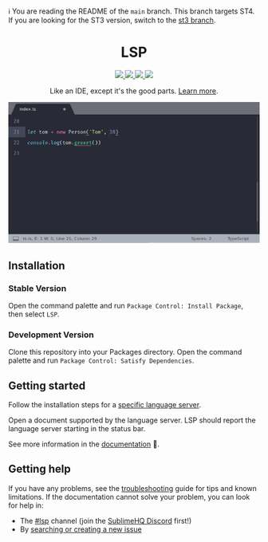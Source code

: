 :information_source: You are reading the README of the `main` branch. This branch targets ST4. If you are looking for the ST3 version, switch to the [st3 branch](https://github.com/sublimelsp/LSP/tree/st3).

<p>
  <h1 align="center">LSP</h1>
</p>

<p align="center">
  <a href="https://github.com/sublimelsp/LSP/blob/main/LICENSE">
    <img src="https://img.shields.io/github/license/sublimelsp/LSP">
  </a>
  <a href="https://github.com/sublimelsp/LSP/releases">
    <img src="https://img.shields.io/github/release/sublimelsp/LSP.svg">
  </a>
  <a href="https://lsp.sublimetext.io">
    <img src="https://img.shields.io/badge/docs-ST4-blue">
  </a>
  <a href="#chat">
    <img src="https://img.shields.io/discord/280102180189634562?label=SublimeHQ%20Discord&logo=discord">
  </a>
  <br>
</p>

<p align="center">Like an IDE, except it's the good parts. <a href="https://lsp.sublimetext.io">Learn more</a>.</p>

<p align="center"><img src="docs/src/assets/images/showcase.gif" alt="TypeScript Server Example"></img></p>

## Installation

### Stable Version

Open the command palette and run `Package Control: Install Package`, then select `LSP`.

### Development Version

Clone this repository into your Packages directory. Open the command palette and run `Package Control: Satisfy Dependencies`.

## Getting started

Follow the installation steps for a [specific language server](https://lsp.sublimetext.io/language_servers).

Open a document supported by the language server. LSP should report the language server starting in the status bar.

See more information in the [documentation](https://lsp.sublimetext.io) :open_book:.

## Getting help

If you have any problems, see the [troubleshooting](https://sublimelsp.github.io/LSP/troubleshooting/) guide for tips and known limitations. If the documentation cannot solve your problem, you can look for help in:
<a name="chat"></a>

* The [#lsp](https://discordapp.com/channels/280102180189634562/645268178397560865) channel (join the [SublimeHQ Discord](https://discord.gg/TZ5WN8t) first!)
* By [searching or creating a new issue](https://github.com/sublimelsp/LSP/issues)
